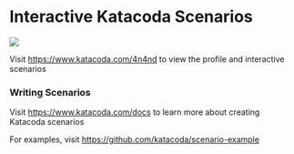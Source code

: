 # Interactive Katacoda Scenarios

[![](http://shields.katacoda.com/katacoda/4n4nd/count.svg)](https://www.katacoda.com/4n4nd "Get your profile on Katacoda.com")

Visit https://www.katacoda.com/4n4nd to view the profile and interactive scenarios

### Writing Scenarios
Visit https://www.katacoda.com/docs to learn more about creating Katacoda scenarios

For examples, visit https://github.com/katacoda/scenario-example
